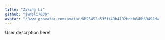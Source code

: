 ```yaml
---
title: "Ziying Li"
github: "janeli7839"
avatar: "//www.gravatar.com/avatar/8b25452a535ff49b4792bdcb68bb6949?d=identicon"
---
```


User description here!
